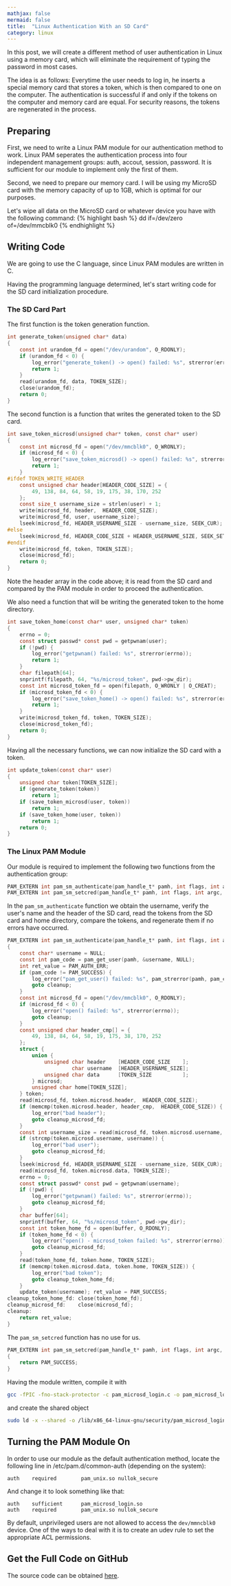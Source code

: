 ```yaml
---
mathjax: false
mermaid: false
title:  "Linux Authentication With an SD Card"
category: linux
---
```


In this post, we will create a different method of user authentication in Linux using a memory card, which will eliminate the requirement of typing the password in most cases.

The idea is as follows: Everytime the user needs to log in, he inserts a special memory card that stores a token, which is then compared to one on the computer. The authentication is successful if and only if the tokens on the computer and memory card are equal. For security reasons, the tokens are regenerated in the process.

## Preparing

First, we need to write a Linux PAM module for our authentication method to work. Linux PAM seperates the authentication process into four independent management groups: auth, accout, session, password. It is sufficient for our module to implement only the first of them.

Second, we need to prepare our memory card. I will be using my MicroSD card with the memory capacity of up to 1GB, which is optimal for our purposes.

Let's wipe all data on the MicroSD card or whatever device you have with the following command:
{% highlight bash %}
dd if=/dev/zero of=/dev/mmcblk0
{% endhighlight %}

## Writing Code

We are going to use the C language, since Linux PAM modules are written in C.

Having the programming language determined, let's start writing code for the SD card initialization procedure.

### The SD Card Part

The first function is the token generation function.
```c
int generate_token(unsigned char* data)
{
    const int urandom_fd = open("/dev/urandom", O_RDONLY);
    if (urandom_fd < 0) {
        log_error("generate_token() -> open() failed: %s", strerror(errno));
        return 1;
    }
    read(urandom_fd, data, TOKEN_SIZE);
    close(urandom_fd);
    return 0;
}
```

The second function is a function that writes the generated token to the SD card.
```c
int save_token_microsd(unsigned char* token, const char* user)
{
    const int microsd_fd = open("/dev/mmcblk0", O_WRONLY);
    if (microsd_fd < 0) {
        log_error("save_token_microsd() -> open() failed: %s", strerror(errno));
        return 1;
    }
#ifdef TOKEN_WRITE_HEADER
    const unsigned char header[HEADER_CODE_SIZE] = {
        49, 138, 84, 64, 58, 19, 175, 38, 170, 252
    };
    const size_t username_size = strlen(user) + 1;
    write(microsd_fd, header,  HEADER_CODE_SIZE);
    write(microsd_fd, user, username_size);
    lseek(microsd_fd, HEADER_USERNAME_SIZE - username_size, SEEK_CUR);
#else
    lseek(microsd_fd, HEADER_CODE_SIZE + HEADER_USERNAME_SIZE, SEEK_SET);
#endif
    write(microsd_fd, token, TOKEN_SIZE);
    close(microsd_fd);
    return 0;
}
```

Note the header array in the code above; it is read from the SD card and compared by the PAM module in order to proceed the authentication.

We also need a function that will be writing the generated token to the home directory.
```c
int save_token_home(const char* user, unsigned char* token)
{
    errno = 0;
    const struct passwd* const pwd = getpwnam(user);
    if (!pwd) {
        log_error("getpwnam() failed: %s", strerror(errno));
        return 1;
    }
    char filepath[64];
    snprintf(filepath, 64, "%s/microsd_token", pwd->pw_dir);
    const int microsd_token_fd = open(filepath, O_WRONLY | O_CREAT);
    if (microsd_token_fd < 0) {
        log_error("save_token_home() -> open() failed: %s", strerror(errno));
        return 1;
    }
    write(microsd_token_fd, token, TOKEN_SIZE);
    close(microsd_token_fd);
    return 0;
}
```

Having all the necessary functions, we can now initialize the SD card with a token.
```c
int update_token(const char* user)
{
    unsigned char token[TOKEN_SIZE];
    if (generate_token(token))
        return 1;
    if (save_token_microsd(user, token))
        return 1;
    if (save_token_home(user, token))
        return 1;
    return 0;
}
```

### The Linux PAM Module

Our module is required to implement the following two functions from the authentication group:
```c
PAM_EXTERN int pam_sm_authenticate(pam_handle_t* pamh, int flags, int argc, const char** argv);
PAM_EXTERN int pam_sm_setcred(pam_handle_t* pamh, int flags, int argc, const char** argv);
```

In the `pam_sm_authenticate` function we obtain the username, verify the user's name and the header of the SD card, read the tokens from the SD card and home directory, compare the tokens, and regenerate them if no errors have occurred.
```c
PAM_EXTERN int pam_sm_authenticate(pam_handle_t* pamh, int flags, int argc, const char** argv)
{
    const char* username = NULL;
    const int pam_code = pam_get_user(pamh, &username, NULL);
    int ret_value = PAM_AUTH_ERR;
    if (pam_code != PAM_SUCCESS) {
        log_error("pam_get_user() failed: %s", pam_strerror(pamh, pam_code));
        goto cleanup;
    }
    const int microsd_fd = open("/dev/mmcblk0", O_RDONLY);
    if (microsd_fd < 0) {
        log_error("open() failed: %s", strerror(errno));
        goto cleanup;
    }
    const unsigned char header_cmp[] = {
        49, 138, 84, 64, 58, 19, 175, 38, 170, 252
    };
    struct {
        union {
            unsigned char header    [HEADER_CODE_SIZE    ];
                     char username  [HEADER_USERNAME_SIZE];
            unsigned char data      [TOKEN_SIZE          ];
        } microsd;
        unsigned char home[TOKEN_SIZE];
    } token;
    read(microsd_fd, token.microsd.header,  HEADER_CODE_SIZE);
    if (memcmp(token.microsd.header, header_cmp,  HEADER_CODE_SIZE)) {
        log_error("bad header");
        goto cleanup_microsd_fd;
    }
    const int username_size = read(microsd_fd, token.microsd.username, HEADER_USERNAME_SIZE);
    if (strcmp(token.microsd.username, username)) {
        log_error("bad user");
        goto cleanup_microsd_fd;
    }
    lseek(microsd_fd, HEADER_USERNAME_SIZE - username_size, SEEK_CUR);
    read(microsd_fd, token.microsd.data, TOKEN_SIZE);
    errno = 0;
    const struct passwd* const pwd = getpwnam(username);
    if (!pwd) {
        log_error("getpwnam() failed: %s", strerror(errno));
        goto cleanup_microsd_fd;
    }
    char buffer[64];
    snprintf(buffer, 64, "%s/microsd_token", pwd->pw_dir);
    const int token_home_fd = open(buffer, O_RDONLY);
    if (token_home_fd < 0) {
        log_error("open() - microsd_token failed: %s", strerror(errno));
        goto cleanup_microsd_fd;
    }
    read(token_home_fd, token.home, TOKEN_SIZE);
    if (memcmp(token.microsd.data, token.home, TOKEN_SIZE)) {
        log_error("bad token");
        goto cleanup_token_home_fd;
    }
    update_token(username); ret_value = PAM_SUCCESS;
cleanup_token_home_fd: close(token_home_fd);
cleanup_microsd_fd:    close(microsd_fd);
cleanup:
    return ret_value;
}
```

The `pam_sm_setcred` function has no use for us.
```c
PAM_EXTERN int pam_sm_setcred(pam_handle_t* pamh, int flags, int argc, const char** argv)
{
    return PAM_SUCCESS;
}
```

Having the module written, compile it with
```bash
gcc -fPIC -fno-stack-protector -c pam_microsd_login.c -o pam_microsd_login.o
```

and create the shared object
```bash
sudo ld -x --shared -o /lib/x86_64-linux-gnu/security/pam_microsd_login.so pam_microsd_login.o
```

## Turning the PAM Module On

In order to use our module as the default authentication method, locate the following line in /etc/pam.d/common-auth (depending on the system):
```
auth    required        pam_unix.so nullok_secure
```

And change it to look something like that:
```
auth    sufficient      pam_microsd_login.so
auth    required        pam_unix.so nullok_secure
```

By default, unprivileged users are not allowed to access the `dev/mmncblk0` device. One of the ways to deal with it is to create an udev rule to set the appropriate ACL permissions.

## Get the Full Code on GitHub

The source code can be obtained [here](https://github.com/donqustix/pam_microsd_login).
